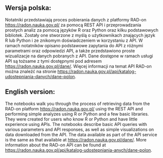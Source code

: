 ## Wersja polska:

Notatniki przedstawiają proces pobierania danych z platformy RAD-on https://radon.nauka.gov.pl/ za pomocą REST API i przeprowadzania prostych analiz za pomocą języków R oraz Python oraz kilku podstawowych bibliotek.
Zostały one stworzone z myślą o użytkownikach znających język R lub Python i ze znikomym doświadczeniem w korzystaniu z API. W ramach notatników opisano podstawowe zapytania do API z różnymi parametrami oraz odpowiedzi API, a także przedstawiono proste wizualizacje na danych pobranych z API.
Dane dostępne w ramach usługi API są tożsame z tymi dostępnymi pod adresem https://radon.nauka.gov.pl/dane/. Więcej informacji na temat API RAD-on można znaleźć na stronie https://radon.nauka.gov.pl/api/katalog-udostepniania-danych/dane-polon.

## English version:

The notebooks walk you through the process of retrieving data from the RAD-on platform https://radon.nauka.gov.pl/ using the REST API and performing simple analyzes using R or Python and a few basic libraries.
They were created for users who know R or Python and have little experience using APIs. The notebooks describe basic API queries with various parameters and API responses, as well as simple visualizations on data downloaded from the API.
The data available as part of the API service is the same as that available at https://radon.nauka.gov.pl/dane/. More information about the RAD-on API can be found at https://radon.nauka.gov.pl/api/katalog-udostepniania-anych/dane-polon.


